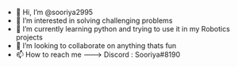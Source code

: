 - 👋 Hi, I’m @sooriya2995
- 👀 I’m interested in solving challenging problems
- 🌱 I’m currently learning python and trying to use it in my Robotics projects
- 💞️ I’m looking to collaborate on anything thats fun
- 📫 How to reach me ---> Discord : Sooriya#8190

<!---
sooriya2995/sooriya2995 is a ✨ special ✨ repository because its `README.md` (this file) appears on your GitHub profile.
You can click the Preview link to take a look at your changes.
--->
